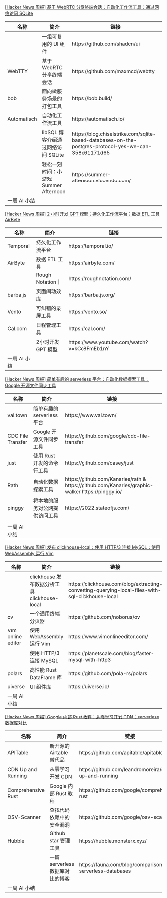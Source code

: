 

[[Hacker News 周报] 基于 WebRTC 分享终端会话；自动化工作流工具；通过网络访问
SQLite](https://www.bilibili.com/video/BV1Y8411371f)

<table>
  <theader>
    <th>名称</th>
    <th>简介</th>
    <th>链接</th>
  </theader><tbody>
    <tr>
      <td></td>
      <td>一组可复用的 UI 组件</td>
      <td>https://github.com/shadcn/ui</td>
    </tr><tr>
      <td>WebTTY</td>
      <td>基于 WebRTC 分享终端会话</td>
      <td>https://github.com/maxmcd/webtty</td>
    </tr><tr>
      <td>bob</td>
      <td>面向微服务场景的打包工具</td>
      <td>https://bob.build/</td>
    </tr><tr>
      <td>Automatisch</td>
      <td>自动化工作流工具</td>
      <td>https://automatisch.io/</td>
    </tr><tr>
      <td></td>
      <td>libSQL 博客介绍通过网络访问 SQLite</td>
      <td>https://blog.chiselstrike.com/sqlite-based-databases-on-the-postgres-protocol-yes-we-can-358e61171d65</td>
    </tr><tr>
      <td></td>
      <td>轻松一刻时间：小游戏 Summer Afternoon</td>
      <td>https://summer-afternoon.vlucendo.com/</td>
    </tr><tr>
      <td>一周 AI 小结</td>
      <td></td>
      <td></td>
    </tr>
  </tbody>
</table>

[[Hacker News 周报] 2 小时开发 GPT 模型；持久化工作流平台；数据 ETL 工具
AirByte](https://www.bilibili.com/video/BV1C24y1r7yJ)

<table>
  <theader>
    <th>名称</th>
    <th>简介</th>
    <th>链接</th>
  </theader><tbody>
    <tr>
      <td>Temporal</td>
      <td>持久化工作流平台</td>
      <td>https://temporal.io/</td>
    </tr><tr>
      <td>AirByte</td>
      <td>数据 ETL 工具</td>
      <td>https://airbyte.com/</td>
    </tr><tr>
      <td></td>
      <td>Rough Notation｜</td>
      <td>https://roughnotation.com/</td>
    </tr><tr>
      <td>barba.js</td>
      <td>页面间动效库</td>
      <td>https://barba.js.org/</td>
    </tr><tr>
      <td>Vento</td>
      <td>可纠错的录屏工具</td>
      <td>https://vento.so/</td>
    </tr><tr>
      <td>Cal.com</td>
      <td>日程管理工具</td>
      <td>https://cal.com/</td>
    </tr><tr>
      <td></td>
      <td>2小时开发 GPT 模型</td>
      <td>https://www.youtube.com/watch?v=kCc8FmEb1nY</td>
    </tr><tr>
      <td>一周 AI 小结</td>
      <td></td>
      <td></td>
    </tr>
  </tbody>
</table>

[[Hacker News 周报] 简单有趣的 serverless 平台；自动化数据探索工具；Google
开源文件同步工具](https://www.bilibili.com/video/BV1784y1h7eq)

<table>
  <theader>
    <th>名称</th>
    <th>简介</th>
    <th>链接</th>
  </theader><tbody>
    <tr>
      <td>val.town</td>
      <td>简单有趣的 serverless 平台</td>
      <td>https://www.val.town/</td>
    </tr><tr>
      <td>CDC File Transfer</td>
      <td>Google 开源文件同步工具</td>
      <td>https://github.com/google/cdc-file-transfer</td>
    </tr><tr>
      <td>just</td>
      <td>使用 Rust 开发的命令行工具</td>
      <td>https://github.com/casey/just</td>
    </tr><tr>
      <td>Rath</td>
      <td>自动化数据探索工具</td>
      <td>https://github.com/Kanaries/rath &
        https://github.com/Kanaries/graphic-walker https://pinggy.io/</td>
    </tr><tr>
      <td>pinggy</td>
      <td>将本地的服务对公网提供访问工具</td>
      <td>https://2022.stateofjs.com/</td>
    </tr><tr>
      <td></td>
      <td></td>
      <td></td>
    </tr><tr>
      <td>一周 AI 小结</td>
      <td></td>
      <td></td>
    </tr>
  </tbody>
</table>

[[Hacker News 周报] 发布 clickhouse-local；使用 HTTP/3 连接 MySQL；使用 WebAssembly 运行
Vim](https://www.bilibili.com/video/BV1ad4y1E7SC)

<table>
  <theader>
    <th>名称</th>
    <th>简介</th>
    <th>链接</th>
  </theader><tbody>
    <tr>
      <td></td>
      <td>clickhouse 发布数据分析工具 clickhouse-local</td>
      <td>https://clickhouse.com/blog/extracting-converting-querying-local-files-with-sql-clickhouse-local</td>
    </tr><tr>
      <td>ov</td>
      <td>一个通用终端分页器</td>
      <td>https://github.com/noborus/ov</td>
    </tr><tr>
      <td>Vim online editor</td>
      <td>使用 WebAssembly 运行 Vim</td>
      <td>https://www.vimonlineeditor.com/</td>
    </tr><tr>
      <td></td>
      <td>使用 HTTP/3 连接 MySQL</td>
      <td>https://planetscale.com/blog/faster-mysql-with-http3</td>
    </tr><tr>
      <td>polars</td>
      <td>高性能 Rust DataFrame 库</td>
      <td>https://github.com/pola-rs/polars</td>
    </tr><tr>
      <td>uiverse</td>
      <td>UI 组件库</td>
      <td>https://uiverse.io/</td>
    </tr><tr>
      <td>一周 AI 小结</td>
      <td></td>
      <td></td>
    </tr>
  </tbody>
</table>

[[Hacker News 周报] Google 内部 Rust 教程；从零学习开发 CDN；serverless
数据库对比](https://www.bilibili.com/video/BV1pM411y72o)

<table>
  <theader>
    <th>名称</th>
    <th>简介</th>
    <th>链接</th>
  </theader><tbody>
    <tr>
      <td>APITable</td>
      <td>新开源的 Airtable 替代品</td>
      <td>https://github.com/apitable/apitable</td>
    </tr><tr>
      <td>CDN Up and Running</td>
      <td>从零学习开发 CDN</td>
      <td>https://github.com/leandromoreira/cdn-up-and-running</td>
    </tr><tr>
      <td>Comprehensive Rust</td>
      <td>Google 内部 Rust 教程</td>
      <td>https://github.com/google/comprehensive-rust</td>
    </tr><tr>
      <td>OSV-Scanner</td>
      <td>查找代码依赖中的安全漏洞</td>
      <td>https://github.com/google/osv-scanner</td>
    </tr><tr>
      <td>Hubble</td>
      <td>Github star 管理工具</td>
      <td>https://hubble.monsterx.xyz/</td>
    </tr><tr>
      <td></td>
      <td>一篇 serverless 数据库对比的博客</td>
      <td>https://fauna.com/blog/comparison-of-serverless-databases</td>
    </tr><tr>
      <td>一周 AI 小结</td>
      <td></td>
      <td></td>
    </tr>
  </tbody>
</table>